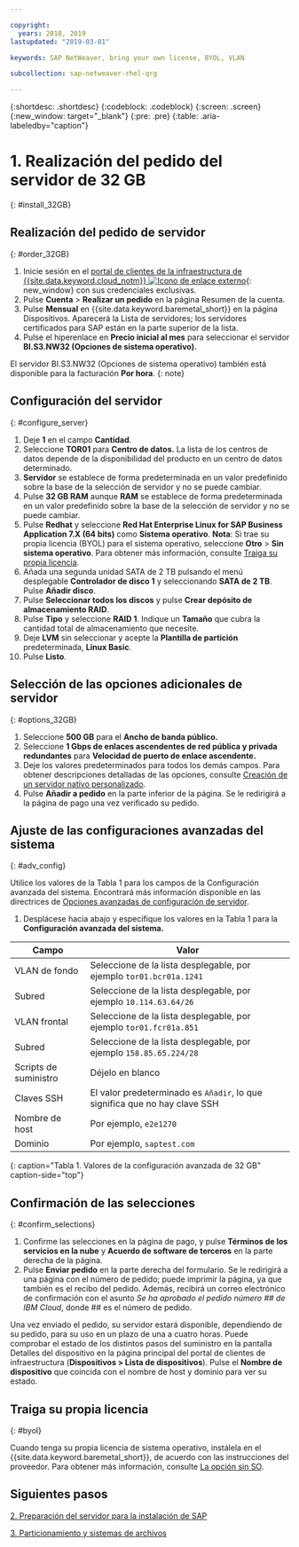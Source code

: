 ```yaml
---

copyright:
  years: 2018, 2019
lastupdated: "2019-03-01"

keywords: SAP NetWeaver, bring your own license, BYOL, VLAN

subcollection: sap-netweaver-rhel-qrg

---
```


{:shortdesc: .shortdesc}
{:codeblock: .codeblock}
{:screen: .screen}
{:new_window: target="_blank"}
{:pre: .pre}
{:table: .aria-labeledby="caption"}

# 1. Realización del pedido del servidor de 32 GB
{: #install_32GB}

## Realización del pedido de servidor
{: #order_32GB}

1. Inicie sesión en el [portal de clientes de la infraestructura de {{site.data.keyword.cloud_notm}} ![Icono de enlace externo](../../icons/launch-glyph.svg "Icono de enlace externo")](https://control.softlayer.com){: new_window} con sus credenciales exclusivas.
2. Pulse **Cuenta** > **Realizar un pedido** en la página Resumen de la cuenta.
3. Pulse **Mensual** en {{site.data.keyword.baremetal_short}} en la página Dispositivos. Aparecerá la Lista de servidores; los servidores certificados para SAP están en la parte superior de la lista.
4. Pulse el hiperenlace en **Precio inicial al mes** para seleccionar el servidor **BI.S3.NW32 (Opciones de sistema operativo).**

El servidor BI.S3.NW32 (Opciones de sistema operativo) también está disponible para la facturación **Por hora**.
{: note}

## Configuración del servidor
{: #configure_server}

1. Deje **1** en el campo **Cantidad**.
2. Seleccione **TOR01** para **Centro de datos.** La lista de los centros de datos depende de la disponibilidad del producto en un centro de datos determinado.
3. **Servidor** se establece de forma predeterminada en un valor predefinido sobre la base de la selección de servidor y no se puede cambiar.
4. Pulse **32 GB RAM** aunque **RAM** se establece de forma predeterminada en un valor predefinido sobre la base de la selección de servidor y no se puede cambiar.
5. Pulse **Redhat** y seleccione **Red Hat Enterprise Linux for SAP Business Application 7.X (64 bits)** como **Sistema operativo**. **Nota**: Si trae su propia licencia (BYOL) para el sistema operativo, seleccione **Otro** > **Sin sistema operativo**. Para obtener más información, consulte [Traiga su propia licencia](#byol).
6. Añada una segunda unidad SATA de 2 TB pulsando el menú desplegable **Controlador de disco 1** y seleccionando **SATA de 2 TB**. Pulse **Añadir disco**.
7. Pulse **Seleccionar todos los discos** y pulse **Crear depósito de almacenamiento RAID**.
8. Pulse **Tipo** y seleccione **RAID 1**. Indique un **Tamaño** que cubra la cantidad total de almacenamiento que necesite.
9. Deje **LVM** sin seleccionar y acepte la **Plantilla de partición** predeterminada, **Linux Basic**.
10. Pulse **Listo**.

## Selección de las opciones adicionales de servidor
{: #options_32GB}

1. Seleccione **500 GB** para el **Ancho de banda público.**
2.	Seleccione **1 Gbps de enlaces ascendentes de red pública y privada redundantes** para **Velocidad de puerto de enlace ascendente.**
3. Deje los valores predeterminados para todos los demás campos. Para obtener descripciones detalladas de las opciones, consulte [Creación de un servidor nativo personalizado](/docs/bare-metal?topic=bare-metal-ordering-baremetal-server#addl-server-options).
4.	Pulse **Añadir a pedido** en la parte inferior de la página. Se le redirigirá a la página de pago una vez verificado su pedido.

## Ajuste de las configuraciones avanzadas del sistema
{: #adv_config}

Utilice los valores de la Tabla 1 para los campos de la Configuración avanzada del sistema. Encontrará más información disponible en las directrices de [Opciones avanzadas de configuración de servidor](/docs/bare-metal?topic=bare-metal-ordering-baremetal-server#adv-system-config).

1. Desplácese hacia abajo y especifique los valores en la Tabla 1 para la **Configuración avanzada del sistema.**

|              Campo               |      Valor                                                           |
| -------------------------------- | -------------------------------------------------------------------- |
|VLAN de fondo                      | Seleccione de la lista desplegable, por ejemplo `tor01.bcr01a.1241`     |
|Subred                            | Seleccione de la lista desplegable, por ejemplo `10.114.63.64/26`       |
|VLAN frontal                     | Seleccione de la lista desplegable, por ejemplo `tor01.fcr01a.851`      |
|Subred                            | Seleccione de la lista desplegable, por ejemplo `158.85.65.224/28`      |
|Scripts de suministro                 | Déjelo en blanco                                                          |
|Claves SSH                          | El valor predeterminado es `Añadir`, lo que significa que no hay clave SSH                            |
|Nombre de host                          | Por ejemplo, `e2e1270`                                               |
|Dominio                            | Por ejemplo, `saptest.com`                                           |
{: caption="Tabla 1. Valores de la configuración avanzada de 32 GB" caption-side="top"}  

## Confirmación de las selecciones
{: #confirm_selections}

1. Confirme las selecciones en la página de pago, y pulse **Términos de los servicios en la nube** y **Acuerdo de software de terceros** en la parte derecha de la página.
2. Pulse **Enviar pedido** en la parte derecha del formulario. Se le redirigirá a una página con el número de pedido; puede imprimir la página, ya que también es el recibo del pedido. Además, recibirá un correo electrónico de confirmación con el asunto *Se ha aprobado el pedido número ## de IBM Cloud*, donde ## es el número de pedido.

Una vez enviado el pedido, su servidor estará disponible, dependiendo de su pedido, para su uso en un plazo de una a cuatro horas. Puede comprobar el estado de los distintos pasos del suministro en la pantalla Detalles del dispositivo en la página principal del portal de clientes de infraestructura (**Dispositivos > Lista de dispositivos**). Pulse el **Nombre de dispositivo** que coincida con el nombre de host y dominio para ver su estado.

## Traiga su propia licencia
{: #byol}

Cuando tenga su propia licencia de sistema operativo, instálela en el {{site.data.keyword.baremetal_short}}, de acuerdo con las instrucciones del proveedor. Para obtener más información, consulte [La opción sin SO](/docs/bare-metal?topic=bare-metal-the-no-os-option#how-to-install-an-operating-system-on-a-no-os-server-).

## Siguientes pasos

  [2. Preparación del servidor para la instalación de SAP](/docs/infrastructure/sap-netweaver-rhel-qrg?topic=sap-netweaver-rhel-qrg-prepare_32GB)

  [3. Particionamiento y sistemas de archivos](/docs/infrastructure/sap-netweaver-rhel-qrg?topic=sap-netweaver-rhel-qrg-partition_32GB)
